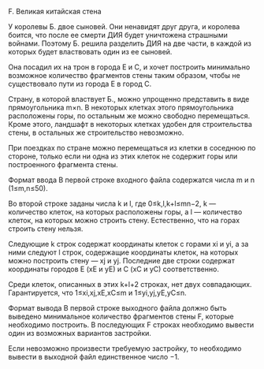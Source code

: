 F. Великая китайская стена 

У королевы Б. двое сыновей. Они ненавидят друг друга, и королева боится, что после ее смерти ДИЯ будет уничтожена страшными войнами. Поэтому Б. решила разделить ДИЯ на две части, в каждой из которых будет властвовать один из ее сыновей.

Она посадил их на трон в города E и C, и хочет построить минимально возможное количество фрагментов стены таким образом, чтобы не существовало пути из города E в город C.

Страну, в которой властвует Б., можно упрощенно представить в виде прямоугольника m×n. В некоторых клетках этого прямоугольника расположены горы, по остальным же можно свободно перемещаться. Кроме этого, ландшафт в некоторых клетках удобен для строительства стены, в остальных же строительство невозможно.

При поездках по стране можно перемещаться из клетки в соседнюю по стороне, только если ни одна из этих клеток не содержит горы или построенного фрагмента стены.

Формат ввода
В первой строке входного файла содержатся числа m и n (1≤m,n≤50).

Во второй строке заданы числа k и l, где 0≤k,l,k+l≤mn−2, k — количество клеток, на которых расположены горы, а l — количество клеток, на которых можно строить стену. Естественно, что на горах строить стену нельзя.

Следующие k строк содержат координаты клеток с горами xi и yi, а за ними следуют l строк, содержащие координаты клеток, на которых можно построить стену — xj и yj. Последние две строки содержат координаты городов E (xE и yE) и C (xC и yC) соответственно.

Среди клеток, описанных в этих k+l+2 строках, нет двух совпадающих. Гарантируется, что 1≤xi,xj,xE,xC≤m и 1≤yi,yj,yE,yC≤n.

Формат вывода
В первой строке выходного файла должно быть выведено минимальное количество фрагментов стены F, которые необходимо построить. В последующих F строках необходимо вывести один из возможных вариантов застройки.

Если невозможно произвести требуемую застройку, то необходимо вывести в выходной файл единственное число −1.
